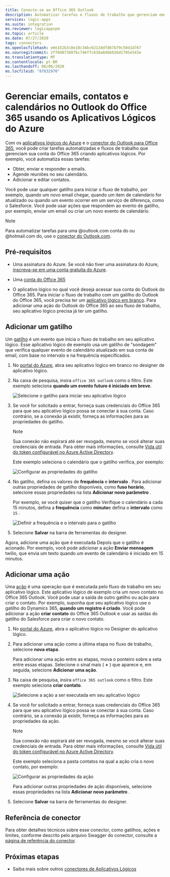 ```yaml
---
title: Conecte-se ao Office 365 Outlook
description: Automatizar tarefas e fluxos de trabalho que gerenciam email, contatos e calendários no Office 365 Outlook usando aplicativos lógicos do Azure
services: logic-apps
ms.suite: integration
ms.reviewer: logicappspm
ms.topic: article
ms.date: 07/27/2020
tags: connectors
ms.openlocfilehash: e0e152b3c0e10c34bc6213ddf867b79c58d1d767
ms.sourcegitcommit: 2ff0d073607bc746ffc638a84bb026d1705e543e
ms.translationtype: MT
ms.contentlocale: pt-BR
ms.lasthandoff: 08/06/2020
ms.locfileid: "87832970"
---
```

# <a name="manage-email-contacts-and-calendars-in-office-365-outlook-by-using-azure-logic-apps"></a>Gerenciar emails, contatos e calendários no Outlook do Office 365 usando os Aplicativos Lógicos do Azure

Com os [aplicativos lógicos do Azure](../logic-apps/logic-apps-overview.md) e o [conector do Outlook para Office 365](/connectors/office365connector/), você pode criar tarefas automatizadas e fluxos de trabalho que gerenciam sua conta do Office 365 criando aplicativos lógicos. Por exemplo, você automatiza essas tarefas:

* Obter, enviar e responder a emails. 
* Agende reuniões no seu calendário.
* Adicionar e editar contatos. 

Você pode usar qualquer gatilho para iniciar o fluxo de trabalho, por exemplo, quando um novo email chegar, quando um item de calendário for atualizado ou quando um evento ocorrer em um serviço de diferença, como o Salesforce. Você pode usar ações que respondem ao evento de gatilho, por exemplo, enviar um email ou criar um novo evento de calendário. 

> [!NOTE]
> Para automatizar tarefas para uma @outlook.com conta do ou @hotmail.com do, use o [conector do Outlook.com](../connectors/connectors-create-api-outlook.md).

## <a name="prerequisites"></a>Pré-requisitos

* Uma assinatura do Azure. Se você não tiver uma assinatura do Azure, [inscreva-se em uma conta gratuita do Azure](https://azure.microsoft.com/free/?WT.mc_id=A261C142F). 

* Uma [conta do Office 365](https://www.office.com/)

* O aplicativo lógico no qual você deseja acessar sua conta do Outlook do Office 365. Para iniciar o fluxo de trabalho com um gatilho do Outlook do Office 365, você precisa ter um [aplicativo lógico em branco](../logic-apps/quickstart-create-first-logic-app-workflow.md). Para adicionar uma ação do Outlook do Office 365 ao seu fluxo de trabalho, seu aplicativo lógico precisa já ter um gatilho.

## <a name="add-a-trigger"></a>Adicionar um gatilho

Um [gatilho](../logic-apps/logic-apps-overview.md#logic-app-concepts) é um evento que inicia o fluxo de trabalho em seu aplicativo lógico. Esse aplicativo lógico de exemplo usa um gatilho de "sondagem" que verifica qualquer evento de calendário atualizado em sua conta de email, com base no intervalo e na frequência especificados.

1. No [portal do Azure](https://portal.azure.com), abra seu aplicativo lógico em branco no designer de aplicativo lógico.

1. Na caixa de pesquisa, insira `office 365 outlook` como o filtro. Este exemplo seleciona **quando um evento futuro é iniciado em breve**.
   
   ![Selecione o gatilho para iniciar seu aplicativo lógico](./media/connectors-create-api-office365-outlook/office365-trigger.png)

1. Se você for solicitado a entrar, forneça suas credenciais do Office 365 para que seu aplicativo lógico possa se conectar à sua conta. Caso contrário, se a conexão já existir, forneça as informações para as propriedades do gatilho.

   > [!NOTE]
   > Sua conexão não expirará até ser revogada, mesmo se você alterar suas credenciais de entrada. Para obter mais informações, consulte [Vida útil do token configurável no Azure Active Directory](../active-directory/develop/active-directory-configurable-token-lifetimes.md).

   Este exemplo seleciona o calendário que o gatilho verifica, por exemplo:

   ![Configurar as propriedades do gatilho](./media/connectors-create-api-office365-outlook/select-calendar.png)

1. No gatilho, defina os valores de **frequência** e **intervalo** . Para adicionar outras propriedades de gatilho disponíveis, como **fuso horário**, selecione essas propriedades na lista **Adicionar novo parâmetro** .

   Por exemplo, se você quiser que o gatilho Verifique o calendário a cada 15 minutos, defina a **frequência** como **minuto**e defina o **intervalo** como `15` . 

   ![Definir a frequência e o intervalo para o gatilho](./media/connectors-create-api-office365-outlook/calendar-settings.png)

1. Selecione **Salvar** na barra de ferramentas do designer.

Agora, adicione uma ação que é executada Depois que o gatilho é acionado. Por exemplo, você pode adicionar a ação **Enviar mensagem** twilio, que envia um texto quando um evento de calendário é iniciado em 15 minutos.

## <a name="add-an-action"></a>Adicionar uma ação

Uma [ação](../logic-apps/logic-apps-overview.md#logic-app-concepts) é uma operação que é executada pelo fluxo de trabalho em seu aplicativo lógico. Este aplicativo lógico de exemplo cria um novo contato no Office 365 Outlook. Você pode usar a saída de outro gatilho ou ação para criar o contato. Por exemplo, suponha que seu aplicativo lógico use o gatilho do Dynamics 365, **quando um registro é criado**. Você pode adicionar a ação **criar contato** do Office 365 Outlook e usar as saídas do gatilho do Salesforce para criar o novo contato.

1. No [portal do Azure](https://portal.azure.com), abra o aplicativo lógico no Designer do aplicativo lógico.

1. Para adicionar uma ação como a última etapa no fluxo de trabalho, selecione **nova etapa**. 

   Para adicionar uma ação entre as etapas, mova o ponteiro sobre a seta entre essas etapas. Selecione o sinal mais ( **+** ) que aparece e, em seguida, selecione **Adicionar uma ação**.

1. Na caixa de pesquisa, insira `office 365 outlook` como o filtro. Este exemplo seleciona **criar contato**.

   ![Selecione a ação a ser executada em seu aplicativo lógico](./media/connectors-create-api-office365-outlook/office365-actions.png) 

1. Se você for solicitado a entrar, forneça suas credenciais do Office 365 para que seu aplicativo lógico possa se conectar à sua conta. Caso contrário, se a conexão já existir, forneça as informações para as propriedades da ação.

   > [!NOTE]
   > Sua conexão não expirará até ser revogada, mesmo se você alterar suas credenciais de entrada. Para obter mais informações, consulte [Vida útil do token configurável no Azure Active Directory](../active-directory/develop/active-directory-configurable-token-lifetimes.md).

   Este exemplo seleciona a pasta contatos na qual a ação cria o novo contato, por exemplo:

   ![Configurar as propriedades da ação](./media/connectors-create-api-office365-outlook/select-contacts-folder.png)

   Para adicionar outras propriedades de ação disponíveis, selecione essas propriedades na lista **Adicionar novo parâmetro** .

1. Selecione **Salvar** na barra de ferramentas do designer.

## <a name="connector-reference"></a>Referência de conector

Para obter detalhes técnicos sobre esse conector, como gatilhos, ações e limites, conforme descrito pelo arquivo Swagger do conector, consulte a [página de referência do conector](/connectors/office365/). 

## <a name="next-steps"></a>Próximas etapas

* Saiba mais sobre outros [conectores de Aplicativos Lógicos](../connectors/apis-list.md)